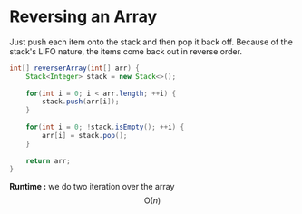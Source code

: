 # Reversing an Array

Just push each item onto the stack and then pop it back off.  Because of the stack's LIFO nature, the items come back out in reverse order.

```java
int[] reverserArray(int[] arr) {
    Stack<Integer> stack = new Stack<>();
    
    for(int i = 0; i < arr.length; ++i) {
        stack.push(arr[i]);    
    }
    
    for(int i = 0; !stack.isEmpty(); ++i) {
        arr[i] = stack.pop();
    }
    
    return arr;
}
```

**Runtime :** we do two iteration over the array$$\text{O}(n)$$

